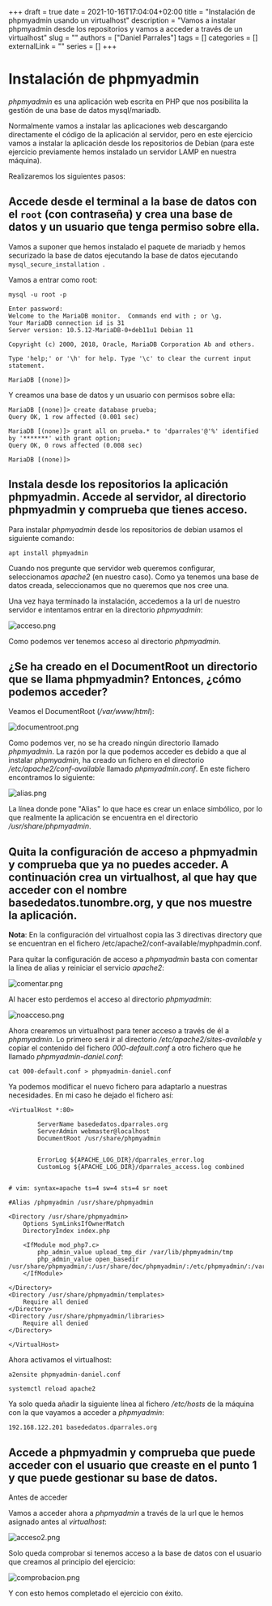 +++ 
draft = true
date = 2021-10-16T17:04:04+02:00
title = "Instalación de phpmyadmin usando un virtualhost"
description = "Vamos a instalar phpmyadmin desde los repositorios y vamos a acceder a través de un virtualhost"
slug = ""
authors = ["Daniel Parrales"]
tags = []
categories = []
externalLink = ""
series = []
+++

# Instalación de phpmyadmin

*phpmyadmin* es una aplicación web escrita en PHP que nos posibilita la gestión de una base de datos mysql/mariadb.

Normalmente vamos a instalar las aplicaciones web descargando directamente el código de la aplicación al servidor, pero en este ejercicio vamos a instalar la aplicación desde los repositorios de Debian (para este ejercicio previamente hemos instalado un servidor LAMP en nuestra máquina).

Realizaremos los siguientes pasos:

## Accede desde el terminal a la base de datos con el `root` (con contraseña) y crea una base de datos y un usuario que tenga permiso sobre ella.

Vamos a suponer que hemos instalado el paquete de mariadb y hemos securizado la base de datos ejecutando la base de datos ejecutando `mysql_secure_installation `.

Vamos a entrar como root:

```
mysql -u root -p

Enter password: 
Welcome to the MariaDB monitor.  Commands end with ; or \g.
Your MariaDB connection id is 31
Server version: 10.5.12-MariaDB-0+deb11u1 Debian 11

Copyright (c) 2000, 2018, Oracle, MariaDB Corporation Ab and others.

Type 'help;' or '\h' for help. Type '\c' to clear the current input statement.

MariaDB [(none)]>
```

Y creamos una base de datos y un usuario con permisos sobre ella:

```
MariaDB [(none)]> create database prueba;
Query OK, 1 row affected (0.001 sec)

MariaDB [(none)]> grant all on prueba.* to 'dparrales'@'%' identified by '*******' with grant option;
Query OK, 0 rows affected (0.008 sec)

MariaDB [(none)]>
```


## Instala desde los repositorios la aplicación phpmyadmin. Accede al servidor, al directorio phpmyadmin y comprueba que tienes acceso.

Para instalar *phpmyadmin* desde los repositorios de debian usamos el siguiente comando:

`
apt install phpmyadmin
`

Cuando nos pregunte que servidor web queremos configurar, seleccionamos *apache2* (en nuestro caso). Como ya tenemos una base de datos creada, seleccionamos que no queremos que nos cree una.

Una vez haya terminado la instalación, accedemos a la url de nuestro servidor e intentamos entrar en la directorio *phpmyadmin*:


![acceso.png](/images/phpmyadmin/acceso.png)

Como podemos ver tenemos acceso al directorio *phpmyadmin*.


## ¿Se ha creado en el DocumentRoot un directorio que se llama phpmyadmin? Entonces, ¿cómo podemos acceder?

Veamos el DocumentRoot (*/var/www/html*):


![documentroot.png](/images/phpmyadmin/documentroot.png)


Como podemos ver, no se ha creado ningún directorio llamado *phpmyadmin*. La razón por la que podemos acceder es debido a que al instalar *phpmyadmin*, ha creado un fichero en el directorio */etc/apache2/conf-available* llamado *phpmyadmin.conf*. En este fichero encontramos lo siguiente:

![alias.png](/images/phpmyadmin/alias.png)

La línea donde pone "Alias" lo que hace es crear un enlace simbólico, por lo que realmente la aplicación se encuentra en el directorio */usr/share/phpmyadmin*.


## Quita la configuración de acceso a phpmyadmin y comprueba que ya no puedes acceder. A continuación crea un virtualhost, al que hay que acceder con el nombre basededatos.tunombre.org, y que nos muestre la aplicación.

**Nota**: En la configuración del virtualhost copia las 3 directivas directory que se encuentran en el fichero /etc/apache2/conf-available/myphpadmin.conf.


Para quitar la configuración de acceso a *phpmyadmin* basta con comentar la línea de alias y reiniciar el servicio *apache2*:

![comentar.png](/images/phpmyadmin/comentar.png)


Al hacer esto perdemos el acceso al directorio *phpmyadmin*:


![noacceso.png](/images/phpmyadmin/noacceso.png)


Ahora crearemos un virtualhost para tener acceso a través de él a *phpmyadmin*. Lo primero será ir al directorio */etc/apache2/sites-available* y copiar el contenido del fichero *000-default.conf* a otro fichero que he llamado *phpmyadmin-daniel.conf*:

`
cat 000-default.conf > phpmyadmin-daniel.conf
`

Ya podemos modificar el nuevo fichero para adaptarlo a nuestras necesidades. En mi caso he dejado el fichero así:

```
<VirtualHost *:80>

        ServerName basededatos.dparrales.org
        ServerAdmin webmaster@localhost
        DocumentRoot /usr/share/phpmyadmin


        ErrorLog ${APACHE_LOG_DIR}/dparrales_error.log
        CustomLog ${APACHE_LOG_DIR}/dparrales_access.log combined


# vim: syntax=apache ts=4 sw=4 sts=4 sr noet

#Alias /phpmyadmin /usr/share/phpmyadmin

<Directory /usr/share/phpmyadmin>
    Options SymLinksIfOwnerMatch
    DirectoryIndex index.php

    <IfModule mod_php7.c>
        php_admin_value upload_tmp_dir /var/lib/phpmyadmin/tmp
        php_admin_value open_basedir /usr/share/phpmyadmin/:/usr/share/doc/phpmyadmin/:/etc/phpmyadmin/:/var/lib/phpmyadmin/:/usr/share/php/:/usr/share/javascript/
    </IfModule>

</Directory>
<Directory /usr/share/phpmyadmin/templates>
    Require all denied
</Directory>
<Directory /usr/share/phpmyadmin/libraries>
    Require all denied
</Directory>

</VirtualHost>
```


Ahora activamos el virtualhost:

```
a2ensite phpmyadmin-daniel.conf 

systemctl reload apache2
```

Ya solo queda añadir la siguiente línea al fichero */etc/hosts* de la máquina con la que vayamos a acceder a *phpmyadmin*:


`
192.168.122.201 basededatos.dparrales.org
`


## Accede a phpmyadmin y comprueba que puede acceder con el usuario que creaste en el punto 1 y que puede gestionar su base de datos.

Antes de acceder


Vamos a acceder ahora a *phpmyadmin* a través de la url que le hemos asignado antes al *virtualhost*:


![acceso2.png](/images/phpmyadmin/acceso2.png)


Solo queda comprobar si tenemos acceso a la base de datos con el usuario que creamos al principio del ejercicio:


![comprobacion.png](/images/phpmyadmin/comprobacion.png)


Y con esto hemos completado el ejercicio con éxito.
